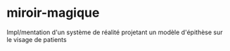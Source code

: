 # miroir-magique
Impl/mentation d'un système de réalité projetant un modèle d'épithèse sur le visage de patients
